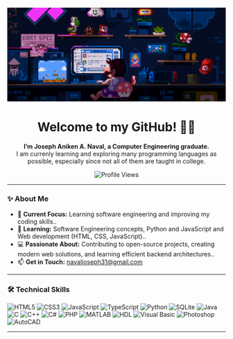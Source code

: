 <p align="center">
  <img src="mario.gif"/>
</p>




<h1 align="center">Welcome to my GitHub! 👋👋</h1>

<p align="center"><strong>I’m Joseph Aniken A. Naval, a Computer Engineering graduate. </strong><br>I am currenly learning and exploring many programming languages as possible, especially since not all of them are taught in college. </p>

<p align="center">
  <img src="https://komarev.com/ghpvc/?username=JosephAnikenNaval&style=flat-square" alt="Profile Views" />
</p>


---

### ✨ About Me

- 💼 **Current Focus:** Learning software engineering and improving my coding skills..  
- 🌱 **Learning:**   Software Engineering concepts, Python and JavaScript and Web development (HTML, CSS, JavaScript)..
- 💻 **Passionate About:** Contributing to open-source projects, creating modern web solutions, and learning efficient backend architectures..
- 📫 **Get in Touch:** navaljoseph31@gmail.com  

---

### 🛠️ Technical Skills

![HTML5](https://img.shields.io/badge/-HTML5-E34F26?style=flat-square&logo=html5)
![CSS3](https://img.shields.io/badge/-CSS3-1572B6?style=flat-square&logo=css3)
![JavaScript](https://img.shields.io/badge/-JavaScript-F7DF1E?style=flat-square&logo=javascript)
![TypeScript](https://img.shields.io/badge/-TypeScript-3178C6?style=flat-square&logo=typescript)
![Python](https://img.shields.io/badge/-Python-3776AB?style=flat-square&logo=python)
![SQLite](https://img.shields.io/badge/-SQLite-003B57?style=flat-square&logo=sqlite)
![Java](https://img.shields.io/badge/-Java-007396?style=flat-square&logo=java)
![C](https://img.shields.io/badge/-C-00599C?style=flat-square&logo=c)
![C++](https://img.shields.io/badge/-C++-00599C?style=flat-square&logo=cplusplus)
![C#](https://img.shields.io/badge/-C%23-239120?style=flat-square&logo=c-sharp)
![PHP](https://img.shields.io/badge/-PHP-777BB4?style=flat-square&logo=php)
![MATLAB](https://img.shields.io/badge/-MATLAB-0076A8?style=flat-square&logo=Mathworks)
![HDL](https://img.shields.io/badge/-HDL-555555?style=flat-square&logo=verilog) <!-- Note: HDL/verilog don't have official logos in shields.io -->
![Visual Basic](https://img.shields.io/badge/-Visual%20Basic-68217A?style=flat-square&logo=visual-studio)
![Photoshop](https://img.shields.io/badge/-Photoshop-31A8FF?style=flat-square&logo=adobe-photoshop)
![AutoCAD](https://img.shields.io/badge/-AutoCAD-CB2026?style=flat-square&logo=autodesk)



---

